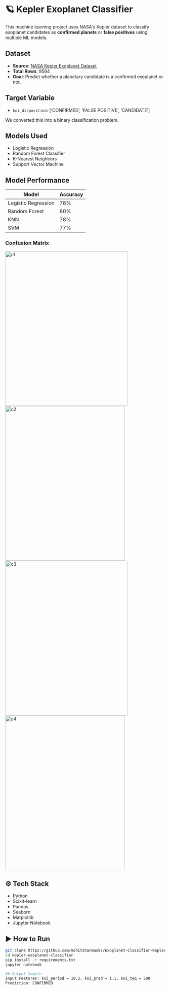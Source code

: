 # 🪐 Kepler Exoplanet Classifier

This machine learning project uses NASA's Kepler dataset to classify exoplanet candidates as **confirmed planets** or **false positives** using multiple ML models.

##  Dataset

- **Source**: [NASA Kepler Exoplanet Dataset](https://www.kaggle.com/datasets/nasa/kepler-exoplanet-search-results)
- **Total Rows**: 9564  
- **Goal**: Predict whether a planetary candidate is a confirmed exoplanet or not.

##  Target Variable

- `koi_disposition`: [‘CONFIRMED’, ‘FALSE POSITIVE’, ‘CANDIDATE’]

We converted this into a binary classification problem.

##  Models Used

- Logistic Regression
- Random Forest Classifier
- K-Nearest Neighbors
- Support Vector Machine

## Model Performance

| Model                | Accuracy |
|---------------------|----------|
| Logistic Regression | 78%    |
| Random Forest       | 80%    |
| KNN                 | 78%    |
| SVM                 |77%    |

### Confusion Matrix

<img width="387" height="488" alt="c1" src="https://github.com/user-attachments/assets/35ec1bba-3ae2-4fa2-91f1-01d027676419" />
<img width="378" height="488" alt="c2" src="https://github.com/user-attachments/assets/31f77cc7-9c7b-42b6-ac79-2b5021c7ae4d" /> 
<img width="387" height="488" alt="c3" src="https://github.com/user-attachments/assets/98f35dbc-c8be-4757-8ff6-70f7c5b40742" />
<img width="378" height="488" alt="c4" src="https://github.com/user-attachments/assets/2013b5df-953c-4f57-998a-da98c01325c2" />

## ⚙️ Tech Stack

- Python
- Scikit-learn
- Pandas
- Seaborn
- Matplotlib
- Jupyter Notebook

## ▶️ How to Run

```bash
git clone https://github.com/mohitsharmas97/Exoplanet-Classifier-Kepler.git
cd kepler-exoplanet-classifier
pip install -r requirements.txt
jupyter notebook

## Output Sample
Input Features: koi_period = 10.2, koi_prad = 1.1, koi_teq = 500
Prediction: CONFIRMED

